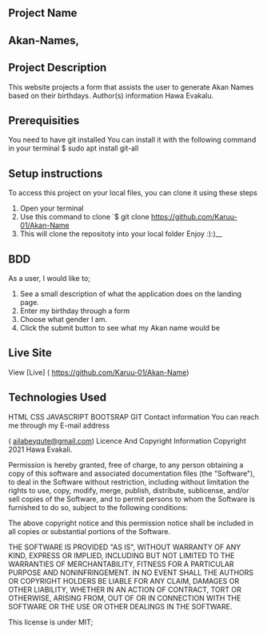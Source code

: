 ## Project Name
## Akan-Names,
## Project Description
This website projects a form that assists the user to generate Akan Names based on their birthdays.
Author(s) information
Hawa Evakalu.
## Prerequisities
You need to have git installed
You can install it with the following command in your terminal $ sudo apt install git-all
## Setup instructions
To access this project on your local files, you can clone it using these steps

1. Open your terminal
2. Use this command to clone `$ git clone https://github.com/Karuu-01/Akan-Name
3. This will clone the repositoty into your local folder
Enjoy :):)__
## BDD
As a user, I would like to;

1. See a small description of what the application does on the landing page.
2. Enter my birthday through a form
3. Choose what gender I am.
4. Click the submit button to see what my Akan name would be
## Live Site
View [Live] ( https://github.com/Karuu-01/Akan-Name)

## Technologies Used
HTML
CSS
JAVASCRIPT
BOOTSRAP
GIT
Contact information
You can reach me through my E-mail address

( ailabeyqute@gmail.com)
Licence And Copyright Information
Copyright 2021 Hawa Evakali.

Permission is hereby granted, free of charge, to any person obtaining a copy of this software and associated documentation files (the "Software"), to deal in the Software without restriction, including without limitation the rights to use, copy, modify, merge, publish, distribute, sublicense, and/or sell copies of the Software, and to permit persons to whom the Software is furnished to do so, subject to the following conditions:

The above copyright notice and this permission notice shall be included in all copies or substantial portions of the Software.

THE SOFTWARE IS PROVIDED "AS IS", WITHOUT WARRANTY OF ANY KIND, EXPRESS OR IMPLIED, INCLUDING BUT NOT LIMITED TO THE WARRANTIES OF MERCHANTABILITY, FITNESS FOR A PARTICULAR PURPOSE AND NONINFRINGEMENT. IN NO EVENT SHALL THE AUTHORS OR COPYRIGHT HOLDERS BE LIABLE FOR ANY CLAIM, DAMAGES OR OTHER LIABILITY, WHETHER IN AN ACTION OF CONTRACT, TORT OR OTHERWISE, ARISING FROM, OUT OF OR IN CONNECTION WITH THE SOFTWARE OR THE USE OR OTHER DEALINGS IN THE SOFTWARE.

This license is under MIT;